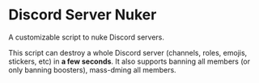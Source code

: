# Discord Server Nuker

A customizable script to nuke Discord servers.

This script can destroy a whole Discord server (channels, roles, emojis, stickers, etc) in **a few seconds**. It also supports banning all members (or only banning boosters), mass-dming all members.
